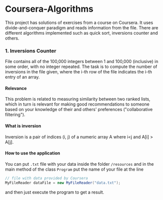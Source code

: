 # Coursera-Algorithms
This project has solutions of exercises from a course on Coursera. It uses divide-and-conquer paradigm and reads information from the file. There are different algorithms implemented such as quick sort, inversions counter and others.

### 1. Inversions Counter
File contains all of the 100,000 integers between 1 and 100,000 (inclusive) in some order, with no integer repeated.
The task is to compute the number of inversions in the file given, where the i-th row of the file indicates the i-th entry of an array.

#### Relevance
This problem is related to measuring similarity between two ranked lists, which in turn is relevant for making good recommendations to someone based on your knowledge of their and others' preferences ("collaborative filtering").

#### What is inversion
Inversion is a pair of indices (i, j) of a numeric array A where i<j and A[i] > A[j].

#### How to use the application
You can put `.txt` file with your data inside the folder `/resources` and in the main method of the class `Program` put the name of your file at the line 
```java
// file with data provided by Coursera
MyFileReader dataFile = new MyFileReader("data.txt");
``` 
and then just execute the program to get a result.
